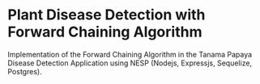 # Plant Disease Detection with Forward Chaining Algorithm
Implementation of the Forward Chaining Algorithm in the Tanama Papaya Disease Detection Application using NESP (Nodejs, Expressjs, Sequelize, Postgres).
